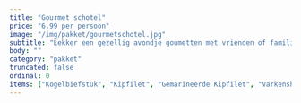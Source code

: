 ```yaml
---
title: "Gourmet schotel"
price: "6.99 per persoon"
image: "/img/pakket/gourmetschotel.jpg"
subtitle: "Lekker een gezellig avondje goumetten met vrienden of familie."
body: ""
category: "pakket"
truncated: false
ordinal: 0
items: ["Kogelbiefstuk", "Kipfilet", "Gemarineerde Kipfilet", "Varkenshaas", "Hamburger", "Kipshoarma", "Gemarineerde kogelbiefstuk"]
---
```


